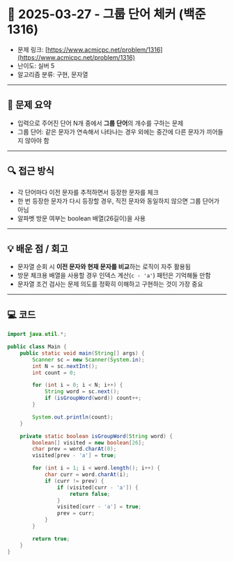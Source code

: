 # 📅 2025-03-27 - 그룹 단어 체커 (백준 1316)

<!-- 문제 링크 -->
- 문제 링크: [https://www.acmicpc.net/problem/1316](https://www.acmicpc.net/problem/1316)
- 난이도: 실버 5
- 알고리즘 분류: 구현, 문자열

---

## 📌 문제 요약

- 입력으로 주어진 단어 N개 중에서 **그룹 단어**의 개수를 구하는 문제
- 그룹 단어: 같은 문자가 연속해서 나타나는 경우 외에는 중간에 다른 문자가 끼어들지 않아야 함

---

## 🔍 접근 방식

- 각 단어마다 이전 문자를 추적하면서 등장한 문자를 체크
- 한 번 등장한 문자가 다시 등장할 경우, 직전 문자와 동일하지 않으면 그룹 단어가 아님
- 알파벳 방문 여부는 boolean 배열(26길이)을 사용

---

## 💡 배운 점 / 회고

- 문자열 순회 시 **이전 문자와 현재 문자를 비교**하는 로직이 자주 활용됨
- 방문 체크용 배열을 사용할 경우 인덱스 계산(`c - 'a'`) 패턴은 기억해둘 만함
- 문자열 조건 검사는 문제 의도를 정확히 이해하고 구현하는 것이 가장 중요

---

## 💻 코드

```java
import java.util.*;

public class Main {
    public static void main(String[] args) {
        Scanner sc = new Scanner(System.in);
        int N = sc.nextInt();
        int count = 0;

        for (int i = 0; i < N; i++) {
            String word = sc.next();
            if (isGroupWord(word)) count++;
        }

        System.out.println(count);
    }

    private static boolean isGroupWord(String word) {
        boolean[] visited = new boolean[26];
        char prev = word.charAt(0);
        visited[prev - 'a'] = true;

        for (int i = 1; i < word.length(); i++) {
            char curr = word.charAt(i);
            if (curr != prev) {
                if (visited[curr - 'a']) {
                    return false;
                }
                visited[curr - 'a'] = true;
                prev = curr;
            }
        }

        return true;
    }
}
